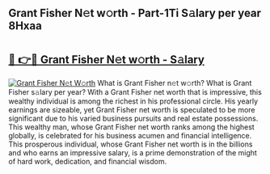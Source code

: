 ## Grant Fisher N𝚎t w𝚘rth - Part-1Ti S𝚊lary per year 8Hxaa

# <h2><a href="http://gc01227.nevu.top/?p=Grant+Fisher">🔗 👉🔴 Grant Fisher N𝚎t w𝚘rth - S𝚊lary</a></h2>

[![Grant Fisher N𝚎t W𝚘rth](https://i.imgur.com/Oavwk0R.jpeg)](http://gc01227.nevu.top/?p=Grant+Fisher)
What is Grant Fisher n𝚎t w𝚘rth? What is Grant Fisher s𝚊lary per year?
With a Grant Fisher net worth that is impressive, this wealthy individual is among the richest in his professional circle. His yearly earnings are sizeable, yet Grant Fisher net worth is speculated to be more significant due to his varied business pursuits and real estate possessions. This wealthy man, whose Grant Fisher net worth ranks among the highest globally, is celebrated for his business acumen and financial intelligence. This prosperous individual, whose Grant Fisher net worth is in the billions and who earns an impressive salary, is a prime demonstration of the might of hard work, dedication, and financial wisdom.
